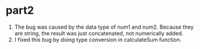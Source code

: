 # part2 <br>

1. The bug was caused by the data type of num1 and num2. Because they are string, the result was just concatenated, not numerically added.
2. I fixed this bug by doing type conversion in calculateSum function.